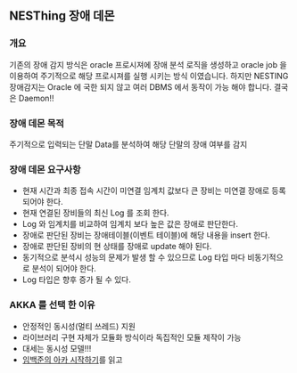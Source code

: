 ## NESThing 장애 데몬
### 개요
기존의 장애 감지 방식은 oracle 프로시져에 장애 분석 로직을 생성하고 oracle job 을 이용하여 주기적으로
해당 프로시져를 실행 시키는 방식 이였습니다.
하지만 NESTING 장애감지는 Oracle 에 국한 되지 않고 여러 DBMS 에서 동작이 가능 해야 합니다.
결국은 Daemon!!

### 장애 데몬 목적
주기적으로 입력되는 단말 Data를 분석하여 해당 단말의 장애 여부를 감지 

### 장애 데몬 요구사항
* 현재 시간과 최종 접속 시간이 미연결 임계치 값보다 큰 장비는 미연결 장애로 등록 되어야 한다.
* 현재 연결된 장비들의 최신 Log 를 조회 한다.
* Log 와 임계치를 비교하여 임계치 보다 높은 값은 장애로 판단한다.
* 장애로 판단된 장비는 장애테이블(이벤트 테이블)에 해당 내용을 insert 한다.
* 장애로 판단된 장비의 현 상태를 장애로 update 해야 된다.
* 동기적으로 분석시 성능의 문제가 발생 할 수 있으므로 Log 타입 마다 비동기적으로 분석이 되어야 한다.
* Log 타입은 향후 증가 될 수 있다.
	
### AKKA 를 선택 한 이유
* 안정적인 동시성(멀티 쓰레드) 지원
* 라이브러리 구현 자체가 모듈화 방식이라 독집적인 모듈 제작이 가능
* 대세는 동시성 모델!!!
* [임백준의 아카 시작하기](http://www.hanbit.co.kr/ebook/look.html?isbn=9788968487897)를 읽고

